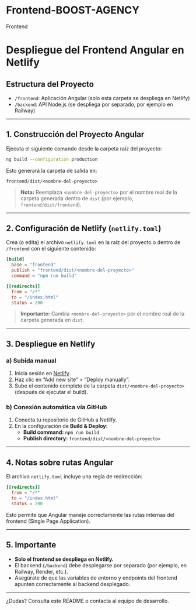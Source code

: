 # Frontend-BOOST-AGENCY
Frontend

# Despliegue del Frontend Angular en Netlify

## Estructura del Proyecto

- `/frontend`: Aplicación Angular (solo esta carpeta se despliega en Netlify)
- `/backend`: API Node.js (se despliega por separado, por ejemplo en Railway)

---

## 1. Construcción del Proyecto Angular

Ejecuta el siguiente comando desde la carpeta raíz del proyecto:

```bash
ng build --configuration production
```

Esto generará la carpeta de salida en:

```
frontend/dist/<nombre-del-proyecto>
```

> **Nota:** Reemplaza `<nombre-del-proyecto>` por el nombre real de la carpeta generada dentro de `dist` (por ejemplo, `frontend/dist/frontend`).

---

## 2. Configuración de Netlify (`netlify.toml`)

Crea (o edita) el archivo `netlify.toml` en la raíz del proyecto o dentro de `/frontend` con el siguiente contenido:

```toml
[build]
  base = "frontend"
  publish = "frontend/dist/<nombre-del-proyecto>"
  command = "npm run build"

[[redirects]]
  from = "/*"
  to = "/index.html"
  status = 200
```

> **Importante:** Cambia `<nombre-del-proyecto>` por el nombre real de la carpeta generada en `dist`.

---

## 3. Despliegue en Netlify

### a) Subida manual

1. Inicia sesión en [Netlify](https://app.netlify.com/).
2. Haz clic en “Add new site” > “Deploy manually”.
3. Sube el contenido completo de la carpeta `dist/<nombre-del-proyecto>` (después de ejecutar el build).

### b) Conexión automática vía GitHub

1. Conecta tu repositorio de GitHub a Netlify.
2. En la configuración de **Build & Deploy**:
   - **Build command:** `npm run build`
   - **Publish directory:** `frontend/dist/<nombre-del-proyecto>`

---

## 4. Notas sobre rutas Angular

El archivo `netlify.toml` incluye una regla de redirección:

```toml
[[redirects]]
  from = "/*"
  to = "/index.html"
  status = 200
```

Esto permite que Angular maneje correctamente las rutas internas del frontend (Single Page Application).

---

## 5. Importante

- **Solo el frontend se despliega en Netlify.**
- El backend (`/backend`) debe desplegarse por separado (por ejemplo, en Railway, Render, etc.).
- Asegúrate de que las variables de entorno y endpoints del frontend apunten correctamente al backend desplegado.

---

¿Dudas? Consulta este README o contacta al equipo de desarrollo.
